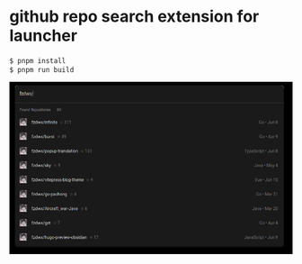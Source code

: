 # github repo search extension for launcher

```shell
$ pnpm install
$ pnpm run build
```

![img.png](img.png)
